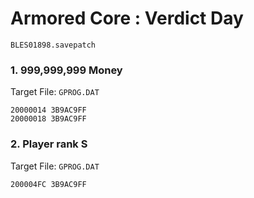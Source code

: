 #  Armored Core : Verdict Day  

`BLES01898.savepatch`

### 1. 999,999,999 Money

Target File: `GPROG.DAT`

```
20000014 3B9AC9FF
20000018 3B9AC9FF
```

### 2. Player rank S

Target File: `GPROG.DAT`

```
200004FC 3B9AC9FF
```

